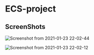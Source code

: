 # ECS-project
 
## ScreenShots

![Screenshot from 2021-01-23 22-02-44](https://user-images.githubusercontent.com/61466065/105607985-3b517000-5dc7-11eb-9c95-9157e0f82f5b.png)



![Screenshot from 2021-01-23 22-02-12](https://user-images.githubusercontent.com/61466065/105607993-4906f580-5dc7-11eb-986a-3a8f6ae58cfa.png)
